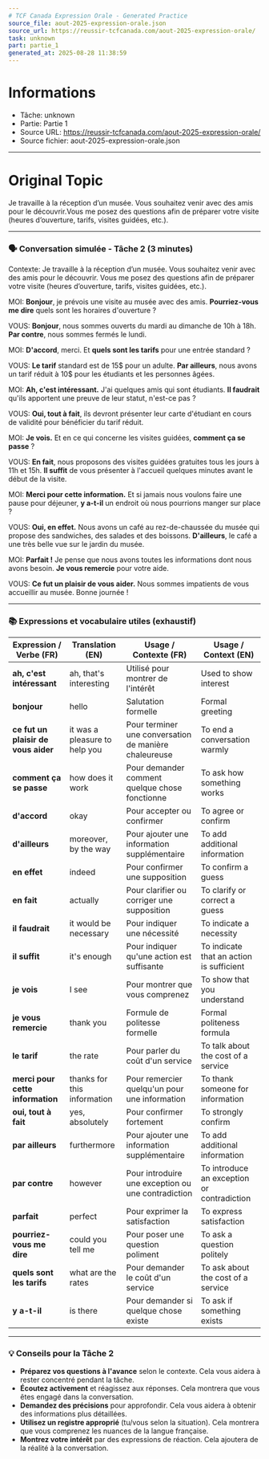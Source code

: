 ```yaml
---
# TCF Canada Expression Orale - Generated Practice
source_file: aout-2025-expression-orale.json
source_url: https://reussir-tcfcanada.com/aout-2025-expression-orale/
task: unknown
part: partie_1
generated_at: 2025-08-28 11:38:59
---
```


# Informations
- Tâche: unknown
- Partie: Partie 1
- Source URL: https://reussir-tcfcanada.com/aout-2025-expression-orale/
- Source fichier: aout-2025-expression-orale.json

---

# Original Topic
Je travaille à la réception d’un musée. Vous souhaitez venir avec des amis pour le découvrir.Vous me posez des questions afin de préparer votre visite (heures d’ouverture, tarifs, visites guidées, etc.).

---

### 🗣️ Conversation simulée - Tâche 2 (3 minutes)

Contexte: Je travaille à la réception d’un musée. Vous souhaitez venir avec des amis pour le découvrir. Vous me posez des questions afin de préparer votre visite (heures d’ouverture, tarifs, visites guidées, etc.).

MOI: **Bonjour**, je prévois une visite au musée avec des amis. **Pourriez-vous me dire** quels sont les horaires d'ouverture ?

VOUS: **Bonjour**, nous sommes ouverts du mardi au dimanche de 10h à 18h. **Par contre**, nous sommes fermés le lundi.

MOI: **D'accord**, merci. Et **quels sont les tarifs** pour une entrée standard ?

VOUS: **Le tarif** standard est de 15$ pour un adulte. **Par ailleurs**, nous avons un tarif réduit à 10$ pour les étudiants et les personnes âgées.

MOI: **Ah, c'est intéressant.** J'ai quelques amis qui sont étudiants. **Il faudrait** qu'ils apportent une preuve de leur statut, n'est-ce pas ?

VOUS: **Oui, tout à fait**, ils devront présenter leur carte d'étudiant en cours de validité pour bénéficier du tarif réduit.

MOI: **Je vois.** Et en ce qui concerne les visites guidées, **comment ça se passe** ?

VOUS: **En fait**, nous proposons des visites guidées gratuites tous les jours à 11h et 15h. **Il suffit** de vous présenter à l'accueil quelques minutes avant le début de la visite.

MOI: **Merci pour cette information.** Et si jamais nous voulons faire une pause pour déjeuner, **y a-t-il** un endroit où nous pourrions manger sur place ?

VOUS: **Oui, en effet.** Nous avons un café au rez-de-chaussée du musée qui propose des sandwiches, des salades et des boissons. **D'ailleurs**, le café a une très belle vue sur le jardin du musée.

MOI: **Parfait !** Je pense que nous avons toutes les informations dont nous avons besoin. **Je vous remercie** pour votre aide.

VOUS: **Ce fut un plaisir de vous aider.** Nous sommes impatients de vous accueillir au musée. Bonne journée !

---

### 📚 Expressions et vocabulaire utiles (exhaustif)

| Expression / Verbe (FR) | Translation (EN) | Usage / Contexte (FR) | Usage / Context (EN) |
|-------------------------|------------------|-----------------------|----------------------|
| **ah, c'est intéressant** | ah, that's interesting | Utilisé pour montrer de l'intérêt | Used to show interest |
| **bonjour** | hello | Salutation formelle | Formal greeting |
| **ce fut un plaisir de vous aider** | it was a pleasure to help you | Pour terminer une conversation de manière chaleureuse | To end a conversation warmly |
| **comment ça se passe** | how does it work | Pour demander comment quelque chose fonctionne | To ask how something works |
| **d'accord** | okay | Pour accepter ou confirmer | To agree or confirm |
| **d'ailleurs** | moreover, by the way | Pour ajouter une information supplémentaire | To add additional information |
| **en effet** | indeed | Pour confirmer une supposition | To confirm a guess |
| **en fait** | actually | Pour clarifier ou corriger une supposition | To clarify or correct a guess |
| **il faudrait** | it would be necessary | Pour indiquer une nécessité | To indicate a necessity |
| **il suffit** | it's enough | Pour indiquer qu'une action est suffisante | To indicate that an action is sufficient |
| **je vois** | I see | Pour montrer que vous comprenez | To show that you understand |
| **je vous remercie** | thank you | Formule de politesse formelle | Formal politeness formula |
| **le tarif** | the rate | Pour parler du coût d'un service | To talk about the cost of a service |
| **merci pour cette information** | thanks for this information | Pour remercier quelqu'un pour une information | To thank someone for information |
| **oui, tout à fait** | yes, absolutely | Pour confirmer fortement | To strongly confirm |
| **par ailleurs** | furthermore | Pour ajouter une information supplémentaire | To add additional information |
| **par contre** | however | Pour introduire une exception ou une contradiction | To introduce an exception or contradiction |
| **parfait** | perfect | Pour exprimer la satisfaction | To express satisfaction |
| **pourriez-vous me dire** | could you tell me | Pour poser une question poliment | To ask a question politely |
| **quels sont les tarifs** | what are the rates | Pour demander le coût d'un service | To ask about the cost of a service |
| **y a-t-il** | is there | Pour demander si quelque chose existe | To ask if something exists |

---

### 💡 Conseils pour la Tâche 2

- **Préparez vos questions à l'avance** selon le contexte. Cela vous aidera à rester concentré pendant la tâche.
- **Écoutez activement** et réagissez aux réponses. Cela montrera que vous êtes engagé dans la conversation.
- **Demandez des précisions** pour approfondir. Cela vous aidera à obtenir des informations plus détaillées.
- **Utilisez un registre approprié** (tu/vous selon la situation). Cela montrera que vous comprenez les nuances de la langue française.
- **Montrez votre intérêt** par des expressions de réaction. Cela ajoutera de la réalité à la conversation.